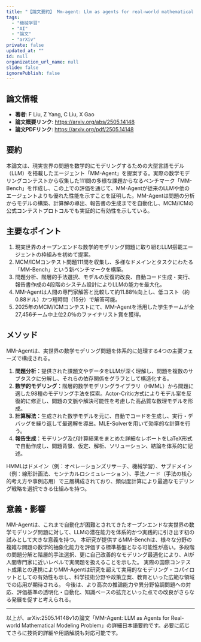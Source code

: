 ```yaml
---
title: "【論文要約】 Mm-agent: Llm as agents for real-world mathematical modeling problem"
tags:
  - "機械学習"
  - "AI"
  - "論文"
  - "arXiv"
private: false
updated_at: ""
id: null
organization_url_name: null
slide: false
ignorePublish: false
---
```


## 論文情報

- **著者**: F Liu, Z Yang, C Liu, X Gao
- **論文概要リンク**: https://arxiv.org/abs/2505.14148
- **論文PDFリンク**: https://arxiv.org/pdf/2505.14148

## 要約

本論文は、現実世界の問題を数学的にモデリングするための大型言語モデル（LLM）を搭載したエージェント「MM-Agent」を提案する。実際の数学モデリングコンテストから収集した111問の多様な課題からなるベンチマーク「MM-Bench」を作成し、この上での評価を通じて、MM-Agentが従来のLLMや他のエージェントよりも優れた性能を示すことを証明した。MM-Agentは問題の分析からモデルの構築、計算解の導出、報告書の生成までを自動化し、MCM/ICMの公式コンテストプロトコルでも実証的に有効性を示している。

## 主要なポイント

1. 現実世界のオープンエンドな数学的モデリング問題に取り組むLLM搭載エージェントの枠組みを初めて提案。
2. MCM/ICMコンテスト問題111問を収集し、多様なドメインとタスクにわたる「MM-Bench」という新ベンチマークを構築。
3. 問題分析、階層的手法選択、モデルの反復的改良、自動コード生成・実行、報告書作成の4段階のシステム設計によりLLMの能力を最大化。
4. MM-Agentは人間の専門家解答と比較して約11.88％向上し、低コスト（約0.88ドル）かつ短時間（15分）で解答可能。
5. 2025年のMCM/ICMコンテストにて、MM-Agentを活用した学生チームが全27,456チーム中上位2.0％のファイナリスト賞を獲得。


## メソッド

MM-Agentは、実世界の数学モデリング問題を体系的に処理する4つの主要フェーズで構成される。
1. **問題分析**：提供された課題文やデータをLLMが深く理解し、問題を複数のサブタスクに分解し、それらの依存関係をグラフとして構造化する。
2. **数学的モデリング**：階層的数学モデリングライブラリ（HMML）から問題に適した98種のモデリング手法を探索。Actor-Critic方式によりモデル案を反復的に修正し、問題の文脈や解決可能性を考慮した高品質な数理モデルを形成。
3. **計算解法**：生成された数学モデルを元に、自動でコードを生成し、実行・デバッグを繰り返して最適解を導出。MLE-Solverを用いて効率的な計算を行う。
4. **報告生成**：モデリング及び計算結果をまとめた詳細なレポートをLaTeX形式で自動作成し、問題背景、仮定、解析、ソリューション、結論を体系的に記述。

HMMLはドメイン（例：オペレーションズリサーチ、機械学習）、サブドメイン（例：線形計画法、モンテカルロシミュレーション）、手法ノード（手法の核心的考え方や事例応用）で三層構成されており、類似度計算により最適なモデリング戦略を選択できる仕組みを持つ。

## 意義・影響

MM-Agentは、これまで自動化が困難とされてきたオープンエンドな実世界の数学モデリング問題に対して、LLMの潜在能力を体系的かつ実践的に引き出す初の試みとして大きな意義を持つ。
本研究が提供するMM-Benchは、様々な分野の複雑な問題の数学的抽象化能力を評価する標準基盤となる可能性が高い。多段階の問題分解と階層的手法選択、更に自己改善的なモデリング最適化により、AIが人間専門家に近いレベルで実問題を扱えることを示した。
実際の国際コンテスト成果との連携によりMM-Agentは研究を超えて実用的なモデリング・コパイロットとしての有効性も示し、科学技術分野や政策立案、教育といった広範な領域での応用が期待される。
今後は、より高次の推論能力や異分野協調問題への対応、評価基準の透明化・自動化、知識ベースの拡充といった点での改良がさらなる発展を促すと考えられる。

---

以上が、arXiv:2505.14148v1の論文「MM-Agent: LLM as Agents for Real-world Mathematical Modeling Problem」の詳細日本語要約です。必要に応じてさらに技術的詳細や用語解説も対応可能です。

